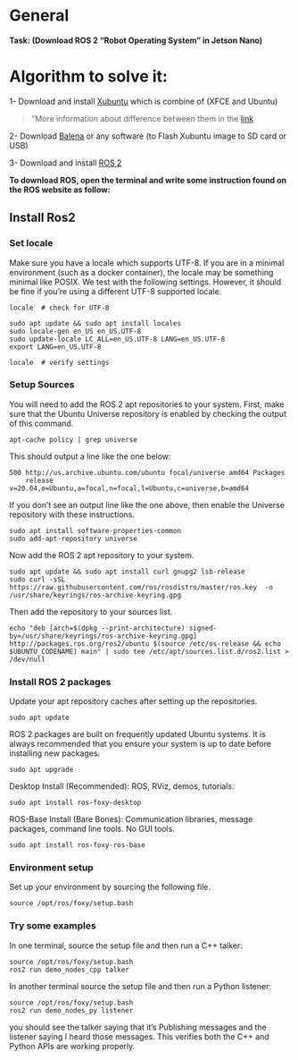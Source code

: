 # General
**Task: (Download ROS 2 “Robot Operating System” in Jetson Nano)**

# Algorithm to solve it: 
1-	Download and install [Xubuntu]( Xubuntu-20.04-l4t-32.3.1.tar.tbz2) which is combine of (XFCE and Ubuntu)
>“More information about difference between them in the [link](https://www.geeksforgeeks.org/difference-between-ubuntu-and-xubuntu/”)
 
2-	Download [Balena](https://www.balena.io/etcher/) or any software (to Flash Xubuntu image to SD card or USB)

3-	Download and install [ROS 2](https://docs.ros.org/en/foxy/Installation/Ubuntu-Install-Debians.html) 

**To download ROS, open the terminal and write some instruction found on the ROS website as follow:**

## Install Ros2 
### Set locale
Make sure you have a locale which supports UTF-8. If you are in a minimal environment (such as a docker container), the locale may be something minimal like POSIX. We test with the following settings. However, it should be fine if you’re using a different UTF-8 supported locale.
```
locale  # check for UTF-8

sudo apt update && sudo apt install locales
sudo locale-gen en_US en_US.UTF-8
sudo update-locale LC_ALL=en_US.UTF-8 LANG=en_US.UTF-8
export LANG=en_US.UTF-8

locale  # verify settings
```
### Setup Sources
You will need to add the ROS 2 apt repositories to your system. First, make sure that the Ubuntu Universe repository is enabled by checking the output of this command.
```
apt-cache policy | grep universe
```

This should output a line like the one below:
```
500 http://us.archive.ubuntu.com/ubuntu focal/universe amd64 Packages
    release v=20.04,o=Ubuntu,a=focal,n=focal,l=Ubuntu,c=universe,b=amd64
```

If you don’t see an output line like the one above, then enable the Universe repository with these instructions.
```
sudo apt install software-properties-common
sudo add-apt-repository universe
```

Now add the ROS 2 apt repository to your system.
```
sudo apt update && sudo apt install curl gnupg2 lsb-release
sudo curl -sSL https://raw.githubusercontent.com/ros/rosdistro/master/ros.key  -o /usr/share/keyrings/ros-archive-keyring.gpg
```

Then add the repository to your sources list.
```
echo "deb [arch=$(dpkg --print-architecture) signed-by=/usr/share/keyrings/ros-archive-keyring.gpg] http://packages.ros.org/ros2/ubuntu $(source /etc/os-release && echo $UBUNTU_CODENAME) main" | sudo tee /etc/apt/sources.list.d/ros2.list > /dev/null
```

### Install ROS 2 packages

Update your apt repository caches after setting up the repositories.
```
sudo apt update
```

ROS 2 packages are built on frequently updated Ubuntu systems. It is always recommended that you ensure your system is up to date before installing new packages.
```
sudo apt upgrade
```

Desktop Install (Recommended): ROS, RViz, demos, tutorials.
```
sudo apt install ros-foxy-desktop
```

ROS-Base Install (Bare Bones): Communication libraries, message packages, command line tools. No GUI tools.
```
sudo apt install ros-foxy-ros-base
```



### Environment setup
Set up your environment by sourcing the following file.
```
source /opt/ros/foxy/setup.bash
```

### Try some examples 
In one terminal, source the setup file and then run a C++ talker:
```
source /opt/ros/foxy/setup.bash
ros2 run demo_nodes_cpp talker
```

In another terminal source the setup file and then run a Python listener:
```
source /opt/ros/foxy/setup.bash
ros2 run demo_nodes_py listener
```
you should see the talker saying that it’s Publishing messages and the listener saying I heard those messages. This verifies both the C++ and Python APIs are working properly. 



